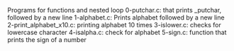 Programs for functions and nested loop
0-putchar.c: that prints _putchar, followed by a new line
1-alphabet.c: Prints alphabet followed by a new line
2-print_alphabet_x10.c: printing alphabet 10 times
3-islower.c: checks for lowercase character
4-isalpha.c: check for alphabet
5-sign.c: function that prints the sign of a number
